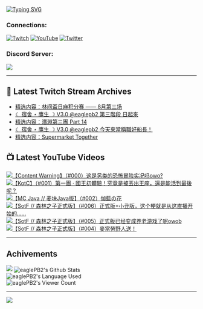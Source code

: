 <!--### Hello people, I'm EaglePB2 - The one who building something for fun 👋
Thank you for standby for this profile.   
The purpose of this profile is coming soon.   
You may come back later, as you wish if this readme.md is updated.   -->

<a href="https://git.io/typing-svg"><img src="https://readme-typing-svg.herokuapp.com?font=Fira+Code&duration=1000&pause=5000&vCenter=true&random=false&width=500&lines=%F0%9F%91%8B+Hello+Everyone%2C+I'm+EaglePB2.;%F0%9F%99%87+Thank+you+for+stopping+by+my+profile.+;%F0%9F%94%AD+%3D%3D%3D%3D+%F0%9F%94%AD;%F0%9F%91%8B+%E4%BD%A0%E5%A5%BD%EF%BC%8C%E6%AD%A1%E8%BF%8E%E4%BE%86%E5%88%B0%E6%88%91%E7%9A%84%E4%BB%A3%E7%A2%BC%E5%BA%AB%E3%80%82;%F0%9F%99%87+%E6%84%9F%E8%AC%9D%E5%89%8D%E4%BE%86%E5%8F%83%E8%A7%80%E5%B0%8F%E5%B1%8B+owo~" alt="Typing SVG" /></a>

### Connections:

[![Twitch](https://img.shields.io/badge/Twitch-9347FF?style=flat-square&logo=twitch&logoColor=white)](https://www.twitch.tv/eaglepb2)
[![YouTube](https://img.shields.io/badge/YouTube-%23FF0000.svg?style=flat-square&logo=YouTube&logoColor=white)](https://www.youtube.com/eaglepb2)
[![Twitter](https://img.shields.io/badge/Twitter-%231DA1F2.svg?style=flat-square&logo=Twitter&logoColor=white)](https://twitter.com/eaglepb2)

### Discord Server:

[![](https://invidget.switchblade.xyz/qKrub9b?theme=dark&language=ch)](https://discord.gg/qKrub9b)

---

## 👾 Latest Twitch Stream Archives
<!-- TWITCH:START -->
- [精选内容：林间盃日麻积分赛 —— 8月第三场](https://www.twitch.tv/videos/2230695538)
- [☾ 宿舍 ⋆ 鹰生 ☽ V3.0 @eaglepb2 第三階段 日起來](https://www.twitch.tv/videos/2230024707)
- [精选内容：潛淵第三團 Part 14](https://www.twitch.tv/videos/2227936134)
- [☾ 宿舍 ⋆ 鹰生 ☽ V3.0 @eaglepb2 今天來當稱職好船長！](https://www.twitch.tv/videos/2227463271)
- [精选内容：Supermarket Together](https://www.twitch.tv/videos/2226849848)
<!-- TWITCH:END -->



## 📺 Latest YouTube Videos
<!-- YOUTUBE:START -->
<!-- YOUTUBE:END -->

<!-- BEGIN YOUTUBE-CARDS -->
<a href="https://www.youtube.com/watch?v=zjL8a-BCHIg">
  <picture>
    <source media="(prefers-color-scheme: dark)" srcset="https://ytcards.demolab.com/?id=zjL8a-BCHIg&title=%E3%80%90Content+Warning%E3%80%91%EF%BC%88%23000%EF%BC%89%E8%BF%99%E6%98%AF%E5%8F%A6%E7%B1%BB%E7%9A%84%E6%81%90%E6%80%96%E5%86%92%E9%99%A9%E5%AE%9E%E5%86%B5%E5%90%97owo%3F&lang=zh&timestamp=1724378955&background_color=%230d1117&title_color=%23ffffff&stats_color=%23dedede&max_title_lines=1&width=250&border_radius=5&duration=5199">
    <img src="https://ytcards.demolab.com/?id=zjL8a-BCHIg&title=%E3%80%90Content+Warning%E3%80%91%EF%BC%88%23000%EF%BC%89%E8%BF%99%E6%98%AF%E5%8F%A6%E7%B1%BB%E7%9A%84%E6%81%90%E6%80%96%E5%86%92%E9%99%A9%E5%AE%9E%E5%86%B5%E5%90%97owo%3F&lang=zh&timestamp=1724378955&background_color=%23ffffff&title_color=%2324292f&stats_color=%2357606a&max_title_lines=1&width=250&border_radius=5&duration=5199" alt="【Content Warning】（#000）这是另类的恐怖冒险实况吗owo?" title="【Content Warning】（#000）这是另类的恐怖冒险实况吗owo?">
  </picture>
</a>
<a href="https://www.youtube.com/watch?v=r0PtjulSVD4">
  <picture>
    <source media="(prefers-color-scheme: dark)" srcset="https://ytcards.demolab.com/?id=r0PtjulSVD4&title=%E3%80%90KotC%E3%80%91%EF%BC%88%23001%EF%BC%89%E7%AC%AC%E4%B8%80%E5%9C%98+%C2%B7+%E5%9C%8B%E7%8E%8B%E5%88%9D%E9%AB%94%E9%A9%97%EF%BC%81%E7%A9%B6%E7%AB%9F%E6%98%AF%E8%A2%AB%E4%B8%9F%E5%87%BA%E7%8E%8B%E5%BA%A7%EF%BC%8C%E9%82%84%E6%98%AF%E8%83%BD%E6%B4%BB%E5%88%B0%E6%9C%80%E5%BE%8C%E5%91%A2%EF%BC%9F&lang=zh&timestamp=1724302415&background_color=%230d1117&title_color=%23ffffff&stats_color=%23dedede&max_title_lines=1&width=250&border_radius=5&duration=7285">
    <img src="https://ytcards.demolab.com/?id=r0PtjulSVD4&title=%E3%80%90KotC%E3%80%91%EF%BC%88%23001%EF%BC%89%E7%AC%AC%E4%B8%80%E5%9C%98+%C2%B7+%E5%9C%8B%E7%8E%8B%E5%88%9D%E9%AB%94%E9%A9%97%EF%BC%81%E7%A9%B6%E7%AB%9F%E6%98%AF%E8%A2%AB%E4%B8%9F%E5%87%BA%E7%8E%8B%E5%BA%A7%EF%BC%8C%E9%82%84%E6%98%AF%E8%83%BD%E6%B4%BB%E5%88%B0%E6%9C%80%E5%BE%8C%E5%91%A2%EF%BC%9F&lang=zh&timestamp=1724302415&background_color=%23ffffff&title_color=%2324292f&stats_color=%2357606a&max_title_lines=1&width=250&border_radius=5&duration=7285" alt="【KotC】（#001）第一團 · 國王初體驗！究竟是被丟出王座，還是能活到最後呢？" title="【KotC】（#001）第一團 · 國王初體驗！究竟是被丟出王座，還是能活到最後呢？">
  </picture>
</a>
<a href="https://www.youtube.com/watch?v=bX0nqxQZdjk">
  <picture>
    <source media="(prefers-color-scheme: dark)" srcset="https://ytcards.demolab.com/?id=bX0nqxQZdjk&title=%E3%80%90MC+Java+%2F%2F+%E9%BA%A6%E5%9D%97Java%E7%89%88%E3%80%91%EF%BC%88%23002%EF%BC%89%E4%BC%BD%E8%97%8D%E3%81%AE%E8%8A%B1&lang=zh&timestamp=1724255955&background_color=%230d1117&title_color=%23ffffff&stats_color=%23dedede&max_title_lines=1&width=250&border_radius=5&duration=7079">
    <img src="https://ytcards.demolab.com/?id=bX0nqxQZdjk&title=%E3%80%90MC+Java+%2F%2F+%E9%BA%A6%E5%9D%97Java%E7%89%88%E3%80%91%EF%BC%88%23002%EF%BC%89%E4%BC%BD%E8%97%8D%E3%81%AE%E8%8A%B1&lang=zh&timestamp=1724255955&background_color=%23ffffff&title_color=%2324292f&stats_color=%2357606a&max_title_lines=1&width=250&border_radius=5&duration=7079" alt="【MC Java // 麦块Java版】（#002）伽藍の花" title="【MC Java // 麦块Java版】（#002）伽藍の花">
  </picture>
</a>
<a href="https://www.youtube.com/watch?v=4u1Ugl-o12c">
  <picture>
    <source media="(prefers-color-scheme: dark)" srcset="https://ytcards.demolab.com/?id=4u1Ugl-o12c&title=%E3%80%90SotF+%2F%2F+%E6%A3%AE%E6%9E%97%E4%B9%8B%E5%AD%90%E6%AD%A3%E5%BC%8F%E7%89%88%E3%80%91%EF%BC%88%23006%EF%BC%89%E6%AD%A3%E5%BC%8F%E7%89%88%3D%E5%B0%8F%E4%B8%91%E7%89%88%EF%BC%8C%E8%BF%99%E4%B8%AA%E6%A2%97%E5%B0%B1%E6%98%AF%E4%BB%8E%E8%BF%99%E7%9B%B4%E6%92%AD%E5%BC%80%E5%A7%8B%E7%9A%84%E2%80%A6%E2%80%A6&lang=zh&timestamp=1724133117&background_color=%230d1117&title_color=%23ffffff&stats_color=%23dedede&max_title_lines=1&width=250&border_radius=5&duration=18729">
    <img src="https://ytcards.demolab.com/?id=4u1Ugl-o12c&title=%E3%80%90SotF+%2F%2F+%E6%A3%AE%E6%9E%97%E4%B9%8B%E5%AD%90%E6%AD%A3%E5%BC%8F%E7%89%88%E3%80%91%EF%BC%88%23006%EF%BC%89%E6%AD%A3%E5%BC%8F%E7%89%88%3D%E5%B0%8F%E4%B8%91%E7%89%88%EF%BC%8C%E8%BF%99%E4%B8%AA%E6%A2%97%E5%B0%B1%E6%98%AF%E4%BB%8E%E8%BF%99%E7%9B%B4%E6%92%AD%E5%BC%80%E5%A7%8B%E7%9A%84%E2%80%A6%E2%80%A6&lang=zh&timestamp=1724133117&background_color=%23ffffff&title_color=%2324292f&stats_color=%2357606a&max_title_lines=1&width=250&border_radius=5&duration=18729" alt="【SotF // 森林之子正式版】（#006）正式版=小丑版，这个梗就是从这直播开始的……" title="【SotF // 森林之子正式版】（#006）正式版=小丑版，这个梗就是从这直播开始的……">
  </picture>
</a>
<a href="https://www.youtube.com/watch?v=7qRmd1gvjlY">
  <picture>
    <source media="(prefers-color-scheme: dark)" srcset="https://ytcards.demolab.com/?id=7qRmd1gvjlY&title=%E3%80%90SotF+%2F%2F+%E6%A3%AE%E6%9E%97%E4%B9%8B%E5%AD%90%E6%AD%A3%E5%BC%8F%E7%89%88%E3%80%91%EF%BC%88%23005%EF%BC%89%E6%AD%A3%E5%BC%8F%E7%89%88%E5%B7%B2%E7%BB%8F%E5%8F%98%E6%88%90%E5%85%BB%E8%80%81%E6%B8%B8%E6%88%8F%E4%BA%86%E5%91%A2owob&lang=zh&timestamp=1724035836&background_color=%230d1117&title_color=%23ffffff&stats_color=%23dedede&max_title_lines=1&width=250&border_radius=5&duration=10991">
    <img src="https://ytcards.demolab.com/?id=7qRmd1gvjlY&title=%E3%80%90SotF+%2F%2F+%E6%A3%AE%E6%9E%97%E4%B9%8B%E5%AD%90%E6%AD%A3%E5%BC%8F%E7%89%88%E3%80%91%EF%BC%88%23005%EF%BC%89%E6%AD%A3%E5%BC%8F%E7%89%88%E5%B7%B2%E7%BB%8F%E5%8F%98%E6%88%90%E5%85%BB%E8%80%81%E6%B8%B8%E6%88%8F%E4%BA%86%E5%91%A2owob&lang=zh&timestamp=1724035836&background_color=%23ffffff&title_color=%2324292f&stats_color=%2357606a&max_title_lines=1&width=250&border_radius=5&duration=10991" alt="【SotF // 森林之子正式版】（#005）正式版已经变成养老游戏了呢owob" title="【SotF // 森林之子正式版】（#005）正式版已经变成养老游戏了呢owob">
  </picture>
</a>
<a href="https://www.youtube.com/watch?v=AQNIDCOVUJc">
  <picture>
    <source media="(prefers-color-scheme: dark)" srcset="https://ytcards.demolab.com/?id=AQNIDCOVUJc&title=%E3%80%90SotF+%2F%2F+%E6%A3%AE%E6%9E%97%E4%B9%8B%E5%AD%90%E6%AD%A3%E5%BC%8F%E7%89%88%E3%80%91%EF%BC%88%23004%EF%BC%89%E9%BA%A5%E7%95%B6%E5%8B%9E%E9%87%8E%E4%BA%BA%E9%80%81%EF%BC%81&lang=zh&timestamp=1723955110&background_color=%230d1117&title_color=%23ffffff&stats_color=%23dedede&max_title_lines=1&width=250&border_radius=5&duration=10003">
    <img src="https://ytcards.demolab.com/?id=AQNIDCOVUJc&title=%E3%80%90SotF+%2F%2F+%E6%A3%AE%E6%9E%97%E4%B9%8B%E5%AD%90%E6%AD%A3%E5%BC%8F%E7%89%88%E3%80%91%EF%BC%88%23004%EF%BC%89%E9%BA%A5%E7%95%B6%E5%8B%9E%E9%87%8E%E4%BA%BA%E9%80%81%EF%BC%81&lang=zh&timestamp=1723955110&background_color=%23ffffff&title_color=%2324292f&stats_color=%2357606a&max_title_lines=1&width=250&border_radius=5&duration=10003" alt="【SotF // 森林之子正式版】（#004）麥當勞野人送！" title="【SotF // 森林之子正式版】（#004）麥當勞野人送！">
  </picture>
</a>
<!-- END YOUTUBE-CARDS -->

---

## Achivements
[![](https://github-profile-trophy.vercel.app/?username=eaglepb2&theme=monokai&no-bg=true&&title=Repositories,Issues,Commit,MultiLanguage)](https://github.com/anuraghazra/github-readme-stats)
<img align="center" alt="eaglePB2's Github Stats" src="https://github-readme-stats.vercel.app/api?username=eaglePB2&show_icons=true&hide_border=true&theme=merko" />
<br>
<img align="center" alt="eaglePB2's Language Used" src="https://github-readme-stats.vercel.app/api/top-langs/?username=eaglePB2&show_icons=true&hide_border=true&theme=merko&layout=compact&langs_count=8" />
<br>
<img align="center" alt="eaglePB2's Viewer Count" src="https://visitcount.itsvg.in/api?id=eaglepb2&label=Profile%20Views&color=3&icon=5&pretty=true" />

<hr>

<!-- RANDOMQUOTE:START -->
![](https://quotes-github-readme.vercel.app/api?type=horizontal&theme=merko)
<!-- RANDOMQUOTE:END -->


<!--
       _____   _   _   _____       _____   _   _   ____   
      |_   _| | | | | |  ___|     |  ___| | \ | | |  _  \  
        | |   | |_| | | |___      | |___  |  \| | | | | | 
        | |   |  _  | |  ___|     |  ___| |     | | | | | 
        | |   | | | | | |___      | |___  | |\  | | |_| | 
        |_|   |_| |_| |_____|     |_____| |_| \_| |____ / 
      
-->
